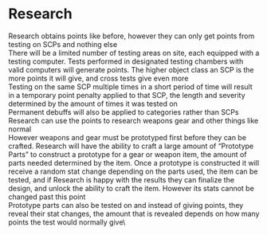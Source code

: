 # Research

Research obtains points like before, however they can only get points from testing on SCPs and nothing else\
There will be a limited number of testing areas on site, each equipped with a testing computer. Tests performed in designated testing chambers with valid computers will generate points. The higher object class an SCP is the more points it will give, and cross tests give even more\
Testing on the same SCP multiple times in a short period of time will result in a temporary point penalty applied to that SCP, the length and severity determined by the amount of times it was tested on\
Permanent debuffs will also be applied to categories rather than SCPs\
Research can use the points to research weapons gear and other things like normal\
However weapons and gear must be prototyped first before they can be crafted. Research will have the ability to craft a large amount of “Prototype Parts” to construct a prototype for a gear or weapon item, the amount of parts needed determined by the item. Once a prototype is constructed it will receive a random stat change depending on the parts
used, the item can be tested, and if Research is happy with the results they can finalize the design, and unlock the ability to craft the item. However its stats cannot be changed past this point\
Prototype parts can also be tested on and instead of giving points, they reveal their stat changes, the amount that is revealed depends on how many points the test would normally give\